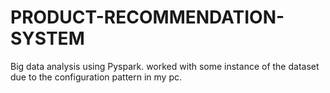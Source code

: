 # PRODUCT-RECOMMENDATION-SYSTEM
Big data analysis using Pyspark.
worked with some instance of the dataset due to the configuration pattern in my pc.
